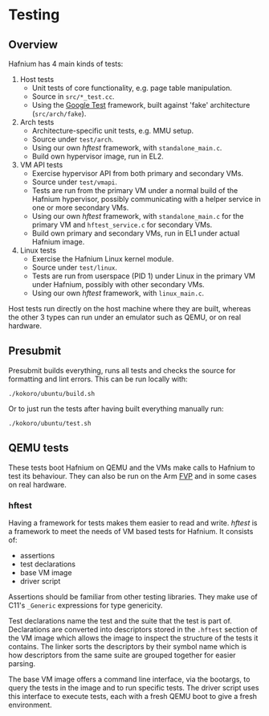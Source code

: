 # Testing

## Overview

Hafnium has 4 main kinds of tests:

1.  Host tests
    *   Unit tests of core functionality, e.g. page table manipulation.
    *   Source in `src/*_test.cc`.
    *   Using the [Google Test](https://github.com/google/googletest) framework,
        built against 'fake' architecture (`src/arch/fake`).
1.  Arch tests
    *   Architecture-specific unit tests, e.g. MMU setup.
    *   Source under `test/arch`.
    *   Using our own _hftest_ framework, with `standalone_main.c`.
    *   Build own hypervisor image, run in EL2.
1.  VM API tests
    *   Exercise hypervisor API from both primary and secondary VMs.
    *   Source under `test/vmapi`.
    *   Tests are run from the primary VM under a normal build of the Hafnium
        hypervisor, possibly communicating with a helper service in one or more
        secondary VMs.
    *   Using our own _hftest_ framework, with `standalone_main.c` for the
        primary VM and `hftest_service.c` for secondary VMs.
    *   Build own primary and secondary VMs, run in EL1 under actual Hafnium
        image.
1.  Linux tests
    *   Exercise the Hafnium Linux kernel module.
    *   Source under `test/linux`.
    *   Tests are run from userspace (PID 1) under Linux in the primary VM under
        Hafnium, possibly with other secondary VMs.
    *   Using our own _hftest_ framework, with `linux_main.c`.

Host tests run directly on the host machine where they are built, whereas the
other 3 types can run under an emulator such as QEMU, or on real hardware.

## Presubmit

Presubmit builds everything, runs all tests and checks the source for formatting
and lint errors. This can be run locally with:

```shell
./kokoro/ubuntu/build.sh
```

Or to just run the tests after having built everything manually run:

```shell
./kokoro/ubuntu/test.sh
```

## QEMU tests

These tests boot Hafnium on QEMU and the VMs make calls to Hafnium to test its
behaviour. They can also be run on the Arm [FVP](FVP.md) and in some cases on
real hardware.

### hftest

Having a framework for tests makes them easier to read and write. _hftest_ is a
framework to meet the needs of VM based tests for Hafnium. It consists of:

*   assertions
*   test declarations
*   base VM image
*   driver script

Assertions should be familiar from other testing libraries. They make use of
C11's `_Generic` expressions for type genericity.

Test declarations name the test and the suite that the test is part of.
Declarations are converted into descriptors stored in the `.hftest` section of
the VM image which allows the image to inspect the structure of the tests it
contains. The linker sorts the descriptors by their symbol name which is how
descriptors from the same suite are grouped together for easier parsing.

The base VM image offers a command line interface, via the bootargs, to query
the tests in the image and to run specific tests. The driver script uses this
interface to execute tests, each with a fresh QEMU boot to give a fresh
environment.
